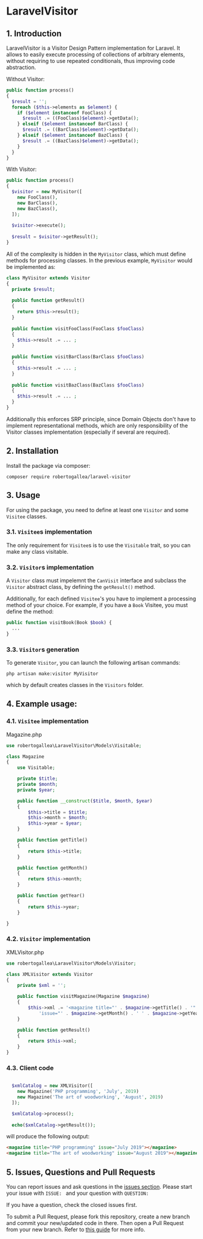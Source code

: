 # LaravelVisitor

## 1. Introduction 
LaravelVisitor is a Visitor Design Pattern implementation for Laravel. It allows to easily execute processing of collections of arbitrary elements, without requiring to use repeated conditionals, thus improving code abstraction.

Without Visitor:
```php
public function process() 
{
  $result = '';
  foreach ($this->elements as $element) {
    if ($element instanceof FooClass) {
      $result .= ((FooClass)$element)->getData();
    } elseif ($element instanceof BarClass) {
      $result .= ((BarClass)$element)->getData();
    } elseif ($element instanceof BazClass) {
      $result .= ((BazClass)$element)->getData();
    }
  }
}
```

With Visitor:
```php
public function process() 
{
  $visitor = new MyVisitor([
    new FooClass(),
    new BarClass(),
    new BazClass(),
  ]);
  
  $visitor->execute();
  
  $result = $visitor->getResult();
}
```

All of the complexity is hidden in the `MyVisitor` class, which must define methods for processing classes. In the previous example, `MyVisitor` would be implemented as:

```php
class MyVisitor extends Visitor
{
  private $result;
  
  public function getResult()
  {
    return $this->result();
  }
  
  public function visitFooClass(FooClass $fooClass) 
  {
    $this->result .= ... ;
  }
  
  public function visitBarClass(BarClass $fooClass) 
  {
    $this->result .= ... ;
  }
  
  public function visitBazClass(BazClass $fooClass) 
  {
    $this->result .= ... ;
  }
}
```

Additionally this enforces SRP principle, since Domain Objects don't have to implement representational methods, which are only responsibility of the Visitor classes implementation (especially if several are required).

## 2. Installation

Install the package via composer:

`composer require robertogallea/laravel-visitor`

## 3. Usage

For using the package, you need to define at least one `Visitor` and some `Visitee` classes.


### 3.1. `Visitee`s implementation

The only requirement for `Visitee`s is to use the `Visitable` trait, so you can make any class visitable.

### 3.2. `Visitor`s implementation

A `Visitor` class must impelemnt the `CanVisit` interface and subclass the `Visitor` abstract class, by defining the `getResult()` method.

Additionally, for each defined `Visitee`'s you have to implement a processing method of your choice. For example, if you have a `Book` Visitee, you must define the method:

```php
public function visitBook(Book $book) {
  ...
}
```

### 3.3. `Visitor`s generation

To generate `Visitor`, you can launch the following artisan commands:

`php artisan make:visitor MyVisitor`

which by default creates classes in the `Visitors` folder.

## 4. Example usage:

### 4.1. `Visitee` implementation

Magazine.php
```php
use robertogallea\LaravelVisitor\Models\Visitable;

class Magazine
{
    use Visitable;

    private $title;
    private $month;
    private $year;

    public function __construct($title, $month, $year)
    {
        $this->title = $title;
        $this->month = $month;
        $this->year = $year;
    }

    public function getTitle()
    {
        return $this->title;
    }

    public function getMonth()
    {
        return $this->month;
    }

    public function getYear()
    {
        return $this->year;
    }

}

```

### 4.2. `Visitor` implementation

XMLVisitor.php
```php
use robertogallea\LaravelVisitor\Models\Visitor;

class XMLVisitor extends Visitor
{
    private $xml = '';    

    public function visitMagazine(Magazine $magazine)
    {
        $this->xml .= '<magazine title="' . $magazine->getTitle() . '" ' .
            'issue="' . $magazine->getMonth() . ' ' . $magazine->getYear() . '"></magazine>' . PHP_EOL;
    }

    public function getResult()
    {
        return $this->xml;
    }
}
```

### 4.3. Client code

```php

  $xmlCatalog = new XMLVisitor([
    new Magazine('PHP programming', 'July', 2019)
    new Magazine('The art of woodworking', 'August', 2019)
  ]);

  $xmlCatalog->process();
  
  echo($xmlCatalog->getResult());        
```

will produce the following output:

```html
<magazine title="PHP programming" issue="July 2019"></magazine>
<magazine title="The art of woodworking" issue="August 2019"></magazine>
```

## 5. Issues, Questions and Pull Requests

You can report issues and ask questions in the [issues section](https://github.com/robertogallea/laravel-visitor/issues). Please start your issue with `ISSUE: ` and your question with `QUESTION: `

If you have a question, check the closed issues first.

To submit a Pull Request, please fork this repository, create a new branch and commit your new/updated code in there. Then open a Pull Request from your new branch. Refer to [this guide](https://help.github.com/articles/about-pull-requests/) for more info.
